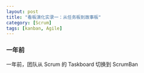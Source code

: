 ```yaml
---
layout: post
title: "看板演化实录一：从任务板到故事板"
category: [Scrum]
tags: [kanban, Agile]
---
```


### 一年前

一年前，团队从 Scrum 的 Taskboard 切换到 ScrumBan

